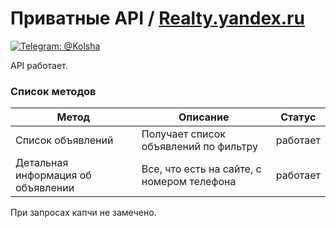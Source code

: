 # Приватные API / [Realty.yandex.ru](https://realty.yandex.ru)
[![Telegram: @Kolsha](https://img.shields.io/badge/contact-@Kolsha-blue.svg?style=flat)](https://t.me/Kolsha)

API работает.

### Список методов
Метод | Описание | Статус 
|---|---|---|
| Список объявлений | Получает список объявлений по фильтру | работает|
| Детальная информация об объявлении| Все, что есть на сайте, c номером телефона| работает|

При запросах капчи не замечено.